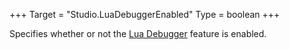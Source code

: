 +++
Target = "Studio.LuaDebuggerEnabled"
Type = boolean
+++

Specifies whether or not the [Lua Debugger](https://developer.roblox.com/articles/Lua-debugger) feature is enabled.